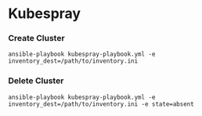 # Kubespray

### Create Cluster

    ansible-playbook kubespray-playbook.yml -e inventory_dest=/path/to/inventory.ini

### Delete Cluster

    ansible-playbook kubespray-playbook.yml -e inventory_dest=/path/to/inventory.ini -e state=absent